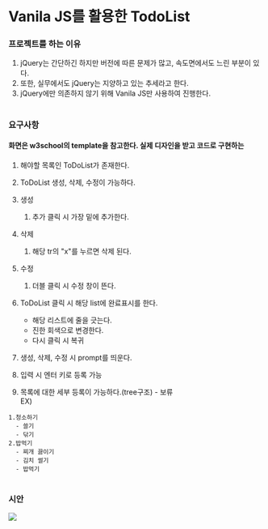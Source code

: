# Vanila JS를 활용한 TodoList

### 프로젝트를 하는 이유
1. jQuery는 간단하긴 하지만 버전에 따른 문제가 많고, 속도면에서도 느린 부분이 있다.
2. 또한, 실무에서도 jQuery는 지양하고 있는 추세라고 한다.
3. jQuery에만 의존하지 않기 위해 Vanila JS만 사용하여 진행한다.
#
### 요구사항
#### 화면은 w3school의 template을 참고한다. 실제 디자인을 받고 코드로 구현하는 
1. 해야할 목록인 ToDoList가 존재한다.
2. ToDoList 생성, 삭제, 수정이 가능하다.
3. 생성
   1) 추가 클릭 시 가장 밑에 추가한다.
4. 삭제
   1) 해당 tr의 "x"를 누르면 삭제 된다.
5. 수정
   1) 더블 클릭 시 수정 창이 뜬다.

6. ToDoList 클릭 시 해당 list에 완료표시를 한다.
   - 해당 리스트에 줄을 긋는다.
   - 진한 회색으로 변경한다.
   - 다시 클릭 시 복귀
7. 생성, 삭제, 수정 시 prompt를 띄운다.
8. 입력 시 엔터 키로 등록 가능
9. 목록에 대한 세부 등록이 가능하다.(tree구조) - 보류  
   EX)  
  ```
  1.청소하기
    - 쓸기
    - 닦기  
  2.밥먹기
    - 찌개 끓이기
    - 김치 썰기
    - 밥먹기
  ```
#
### 시안
<div>
   <img width="auto" height="auto" src="https://user-images.githubusercontent.com/53487385/71318532-66d39e00-24d5-11ea-8811-ea0a5699a507.PNG">
</div>
  

